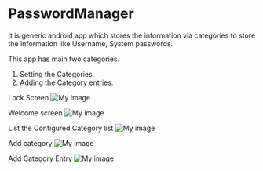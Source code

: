 # PasswordManager
It is  generic android app which stores the information via categories to store the information like Username, System passwords.

This app has main two categories.

1. Setting the Categories.
2. Adding the Category entries.
 
Lock Screen
![My image](https://github.com/sudhakarbadugu/PasswordManager/blob/master/app/src/main/app%20screenshots/Welcome%20lock%20screen.png)

Welcome screen
![My image](https://github.com/sudhakarbadugu/PasswordManager/blob/master/app/src/main/app%20screenshots/Welcome%20screen.png)

List the Configured Category list
![My image](https://github.com/sudhakarbadugu/PasswordManager/blob/master/app/src/main/app%20screenshots/Categories%20list.png)

Add category
![My image](https://github.com/sudhakarbadugu/PasswordManager/blob/master/app/src/main/app%20screenshots/Add%20Categories%20list.png)

Add Category Entry
![My image](https://github.com/sudhakarbadugu/PasswordManager/blob/master/app/src/main/app%20screenshots/Categories%20entry%20page.png)
